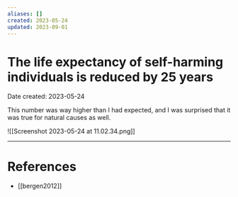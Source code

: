 ```yaml
---
aliases: []
created: 2023-05-24
updated: 2023-09-01
---
```


# The life expectancy of self-harming individuals is reduced by 25 years
Date created: 2023-05-24

This number was way higher than I had expected, and I was surprised that it was true for natural causes as well.

![[Screenshot 2023-05-24 at 11.02.34.png]]

---
# References
* [[bergen2012]]